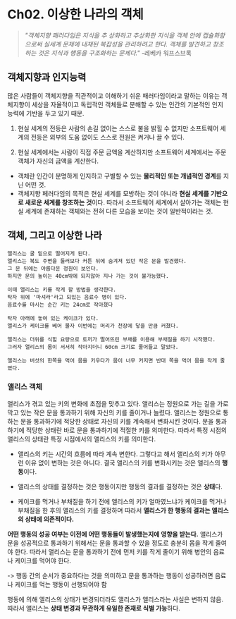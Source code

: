 # Ch02. 이상한 나라의 객체

> _"객체지향 패러다임은 지식을  추 상화하고 추상화한 지식을 객체 안에 캡슐화함으로써 실세계 문제에 내재된 복잡성을 관리하려고 한다. 객체를 발견하고 창조하는 것은 지식과 행동을 구조화하는 문제다."_ -레베카 워프스브록

## 객체지향과 인지능력
많은 사람들이 객체지향을 직관적이고 이해하기 쉬운 패러다임이라고 말하는 이유는 객체지향이 세상을 자율적이고 독립적인 객체들로 분해할 수 있는 인간의 기본적인 인지 능력에 기반을 두고 있기 때문.

1. 현실 세계의 전등은 사람의 손길 없이는 스스로 불을 밝힐 수 없지만 소프트웨어 세계의 전등은 외부의 도움 없이도 스스로 전원은 켜거나 끌 수 있다.

2. 현실 세계에서는 사람이 직접 주문 금액을 계산하지만 소프트웨어 세계에서는 주문 객체가 자신의 금액을 계산한다.

* 객체란 인간이 분명하게 인지하고 구별할 수 있는 **물리적인 또는 개념적인 경계**를 지닌 어떤 것.
* 객체지향 페러다임의 목적은 현실 세계를 모방하는 것이 아니라 **현실 세계를 기반으로 새로운 세계를 창조하는 것**이다. 따라서 소프트웨어 세계에서 살아가는 객체는 현실 세계에 존재하는 객체와는 전혀 다른 모습을 보이는 것이 일반적이라는 것.

## 객체, 그리고 이상한 나라
```
앨리스는 굴 밑으로 떨어지게 된다.
앨리스는 복도 주변을 둘러보다 커튼 뒤에 숨겨져 있던 작은 문을 발견했다.
그 문 뒤에는 아름다운 정원이 보인다.
하지만 문의 높이는 40cm밖에 되지않아 지나 가는 것이 불가능했다.

이때 앨리스는 키를 작게 할 방법을 생각한다.
탁자 위에 '마셔라'라고 되있는 음료수 병이 있다.
음료수를 마시는 순간 키는 24cm로 작아졌다

탁자 아래에 놓여 있는 케이크가 있다.
앨리스가 케이크를 베어 물자 이번에는 머리가 천장에 닿을 만큼 커졌다.

앨리스는 더위를 식힐 요량으로 토끼가 떨어뜨린 부채를 이용해 부채질을 하기 시작했다.
그러자 앨리스의 몸이 서서히 작아지더니 60cm 크기로 줄어들고 말았다.

앨리스는 버섯의 한쪽을 먹어 몸을 키우다가 몸이 너무 커지면 반대 쪽을 먹어 몸을 작게 줄였다.
```

### 앨리스 객체
앨리스가 겪고 있는 키의 변화에 초점을 맞추고 있다. 앨리스는 정원으로 가는 길을 가로막고 있는 작은 문을 통과하기 위해 자신의 키를 줄이거나 늘렸다. 앨리스는 정원으로 통하는 문을 통과하기에 적당한 상태로 자신의 키를 계속해서 변화시킨 것이다. 문을 통과하기에 적당한 상태란 바로 문을 통과하기에 적절한 키를 의미한다. 따라서 특정 시점의 앨리스의 상태란 특정 시점에서의 앨리스의 키를 의미한다.

* 앨리스의 키는 시간의 흐름에 따라 계속 변한다. 그렇다고 해서 앨리스의 키가 아무런 이유 없이 변하는 것은 아니다. 결국 앨리스의 키를 변화시키는 것은 앨리스의 **행동**이다.

* 앨리스의 상태를 결정하는 것은 행동이지만 행동의 결과를 결정하는 것은 **상태**다.

* 케이크를 먹거나 부채질을 하기 전에 앨리스의 키가 얼마였느냐가 케이크를 먹거나 부채질을 한 후의 앨리스의 키를 결정하며 따라서 **앨리스가 한 행동의 결과는 앨리스의 상태에 의존적이다.**

**어떤 행동의 성공 여부는 이전에 어떤 행동들이 발생했는지에 영향을 받는다.** 앨리스가 문을 성공적으로 통과하기 위해서는 문을 통과할 수 있을 정도로 충분히 몸을 작게 줄여야 한다. 따라서 앨리스는 문을 통과하기 전에 먼저 키를 작게 줄이기 위해 병안의 음료나 케이크를 먹어야 한다.

-> 행동 간의 순서가 중요하다는 것을 의미하고 문을 통과하는 행동이 성공하려면 음료나 케이크를 먹는 행동이 선행되어야 함

행동에 의해 엘리스의 상태가 변경되더라도 앨리스가 앨리스라는 사실은 변하지 않음. 따라서 앨리스는 **상태 변경과 무관하게 유일한 존재로 식별 가능**하다.